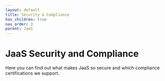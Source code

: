 ```yaml
---
layout: default
title: Security & Compliance
has_children: true
nav_order: 3
parent: JaaS
---
```


# JaaS Security and Compliance

Here you can find out what makes JaaS so secure and which compliance certifications we support.
